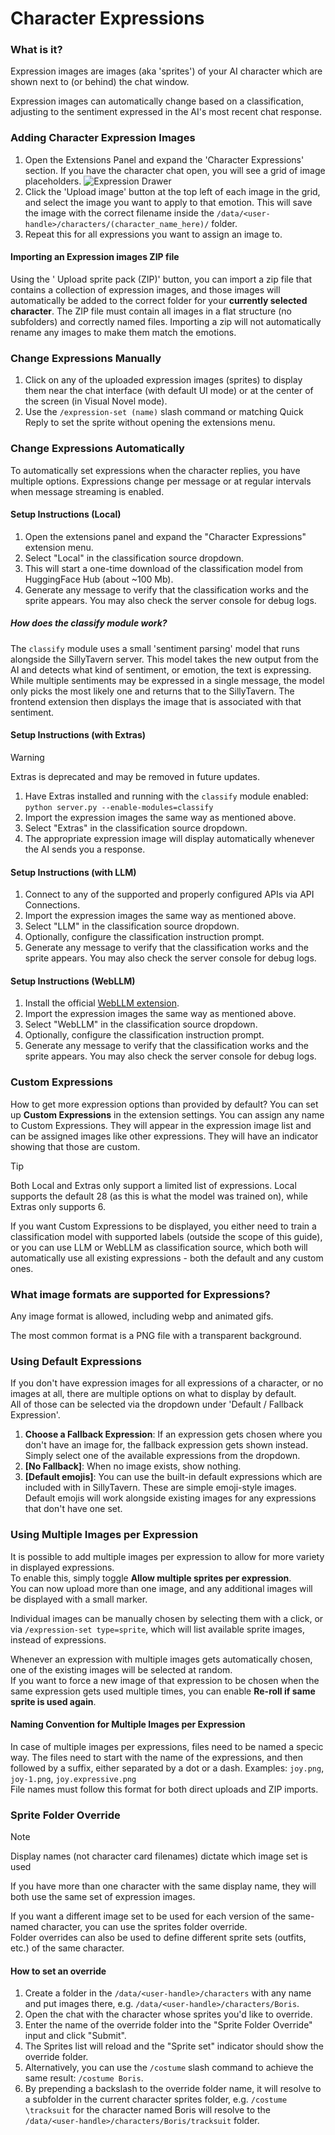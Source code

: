 # Character Expressions

### What is it?

Expression images are images (aka 'sprites') of your AI character which are shown next to (or behind) the chat window.

Expression images can automatically change based on a classification, adjusting to the sentiment expressed in the AI's most recent chat response.

### Adding Character Expression Images

1. Open the Extensions Panel and expand the 'Character Expressions' section. If you have the character chat open, you will see a grid of image placeholders.
![Expression Drawer](/static/extensions/expression-drawer.png)
2. Click the 'Upload image' button at the top left of each image in the grid, and select the image you want to apply to that emotion. This will save the image with the correct filename inside the `/data/<user-handle>/characters/(character_name_here)/` folder.
3. Repeat this for all expressions you want to assign an image to.

#### Importing an Expression images ZIP file

Using the '<i class="fa-solid fa-file-zipper"></i> Upload sprite pack (ZIP)' button, you can import a zip file that contains a collection of expression images, and those images will automatically be added to the correct folder for your **currently selected character**. The ZIP file must contain all images in a flat structure (no subfolders) and correctly named files. Importing a zip will not automatically rename any images to make them match the emotions.

### Change Expressions Manually

1. Click on any of the uploaded expression images (sprites) to display them near the chat interface (with default UI mode) or at the center of the screen (in Visual Novel mode).
2. Use the `/expression-set (name)` slash command or matching Quick Reply to set the sprite without opening the extensions menu.

### Change Expressions Automatically

To automatically set expressions when the character replies, you have multiple options.
Expressions change per message or at regular intervals when message streaming is enabled.

#### Setup Instructions (Local)

1. Open the extensions panel and expand the "Character Expressions" extension menu.
2. Select "Local" in the classification source dropdown.
3. This will start a one-time download of the classification model from HuggingFace Hub (about ~100 Mb).
4. Generate any message to verify that the classification works and the sprite appears. You may also check the server console for debug logs.

##### How does the classify module work?

The `classify` module uses a small 'sentiment parsing' model that runs alongside the SillyTavern server. This model takes the new output from the AI and detects what kind of sentiment, or emotion, the text is expressing. While multiple sentiments may be expressed in a single message, the model only picks the most likely one and returns that to the SillyTavern. The frontend extension then displays the image that is associated with that sentiment.

#### Setup Instructions (with Extras)

> [!WARNING]  
> Extras is deprecated and may be removed in future updates.

1. Have Extras installed and running with the `classify` module enabled: `python server.py --enable-modules=classify`
2. Import the expression images the same way as mentioned above.
3. Select "Extras" in the classification source dropdown.
4. The appropriate expression image will display automatically whenever the AI sends you a response.

#### Setup Instructions (with LLM)

1. Connect to any of the supported and properly configured APIs via <i class="fa-solid fa-plug"></i> API Connections.
2. Import the expression images the same way as mentioned above.
3. Select "LLM" in the classification source dropdown.
4. Optionally, configure the classification instruction prompt.
5. Generate any message to verify that the classification works and the sprite appears. You may also check the server console for debug logs.

#### Setup Instructions (WebLLM)

1. Install the official [WebLLM extension](https://github.com/SillyTavern/Extension-WebLLM).
2. Import the expression images the same way as mentioned above.
3. Select "WebLLM" in the classification source dropdown.
4. Optionally, configure the classification instruction prompt.
5. Generate any message to verify that the classification works and the sprite appears. You may also check the server console for debug logs.

### Custom Expressions

How to get more expression options than provided by default? You can set up **Custom Expressions** in the extension settings. You can assign any name to Custom Expressions. They will appear in the expression image list and can be assigned images like other expressions. They will have an indicator showing that those are custom.

> [!TIP]
> Both Local and Extras only support a limited list of expressions. Local supports the default 28 (as this is what the model was trained on), while Extras only supports 6.
>
> If you want Custom Expressions to be displayed, you either need to train a classification model with supported labels (outside the scope of this guide), or you can use LLM or WebLLM as classification source, which both will automatically use all existing expressions - both the default and any custom ones.

### What image formats are supported for Expressions?

Any image format is allowed, including webp and animated gifs.

The most common format is a PNG file with a transparent background.

### Using Default Expressions

If you don't have expression images for all expressions of a character, or no images at all, there are multiple options on what to display by default.  
All of those can be selected via the dropdown under 'Default / Fallback Expression'.

1. **Choose a Fallback Expression**: If an expression gets chosen where you don't have an image for, the fallback expression gets shown instead. Simply select one of the available expressions from the dropdown.
2. **[No Fallback]**: When no image exists, show nothing.
3. **[Default emojis]**: You can use the built-in default expressions which are included with in SillyTavern. These are simple emoji-style images. Default emojis will work alongside existing images for any expressions that don't have one set.

### Using Multiple Images per Expression

It is possible to add multiple images per expression to allow for more variety in displayed expressions.  
To enable this, simply toggle **Allow multiple sprites per expression**.  
You can now upload more than one image, and any additional images will be displayed with a small marker.

Individual images can be manually chosen by selecting them with a click, or via `/expression-set type=sprite`, which will list available sprite images, instead of expressions.

Whenever an expression with multiple images gets automatically chosen, one of the existing images will be selected at random.  
If you want to force a new image of that expression to be chosen when the same expression gets used multiple times, you can enable **Re-roll if same sprite is used again**.

#### Naming Convention for Multiple Images per Expression

In case of multiple images per expressions, files need to be named a specic way.
The files need to start with the name of the expressions, and then followed by a suffix, either separated by a dot or a dash. Examples: `joy.png`, `joy-1.png`, `joy.expressive.png`  
File names must follow this format for both direct uploads and ZIP imports.

### Sprite Folder Override

> [!NOTE]
> Display names (not character card filenames) dictate which image set is used

If you have more than one character with the same display name, they will both use the same set of expression images.

If you want a different image set to be used for each version of the same-named character, you can use the sprites folder override.  
Folder overrides can also be used to define different sprite sets (outfits, etc.) of the same character.

#### How to set an override

1. Create a folder in the `/data/<user-handle>/characters` with any name and put images there, e.g. `/data/<user-handle>/characters/Boris`.
2. Open the chat with the character whose sprites you'd like to override.
3. Enter the name of the override folder into the "Sprite Folder Override" input and click "Submit".
4. The Sprites list will reload and the "Sprite set" indicator should show the override folder.
5. Alternatively, you can use the `/costume` slash command to achieve the same result: `/costume Boris`.
6. By prepending a backslash to the override folder name, it will resolve to a subfolder in the current character sprites folder, e.g. `/costume \tracksuit` for the character named Boris will resolve to the `/data/<user-handle>/characters/Boris/tracksuit` folder.
